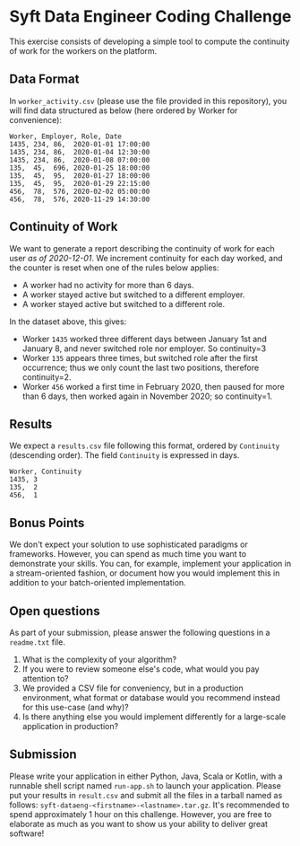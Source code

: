 # Syft Data Engineer Coding Challenge

This exercise consists of developing a simple tool to compute the continuity of work for the workers on the platform.


## Data Format

In `worker_activity.csv` (please use the file provided in this repository), you will find data structured as below (here ordered by Worker for convenience):

```
Worker, Employer, Role, Date
1435, 234, 86,  2020-01-01 17:00:00
1435, 234, 86,  2020-01-04 12:30:00
1435, 234, 86,  2020-01-08 07:00:00
135,  45,  696, 2020-01-25 18:00:00
135,  45,  95,  2020-01-27 18:00:00
135,  45,  95,  2020-01-29 22:15:00
456,  78,  576, 2020-02-02 05:00:00
456,  78,  576, 2020-11-29 14:30:00
```


## Continuity of Work

We want to generate a report describing the continuity of work for each user *as of 2020-12-01*. 
We increment continuity for each day worked, and the counter is reset when one of the rules below applies:

* A worker had no activity for more than 6 days.
* A worker stayed active but switched to a different employer.
* A worker stayed active but switched to a different role.

In the dataset above, this gives:

* Worker `1435` worked three different days between January 1st and January 8, and never switched role nor employer. So continuity=3
* Worker `135` appears three times, but switched role after the first occurrence; thus we only count the last two positions, therefore continuity=2.
* Worker `456` worked a first time in February 2020, then paused for more than 6 days, then worked again in November 2020; so continuity=1.


## Results

We expect a `results.csv` file following this format, ordered by `Continuity` (descending order).
The field `Continuity` is expressed in days.

```
Worker, Continuity
1435, 3
135,  2
456,  1
```


## Bonus Points

We don't expect your solution to use sophisticated paradigms or frameworks. However, you can spend as much time you want to demonstrate your skills. You can, for example, implement your application in a stream-oriented fashion, or document how you would implement this in addition to your batch-oriented implementation.


## Open questions

As part of your submission, please answer the following questions in a `readme.txt` file.

1. What is the complexity of your algorithm?
2. If you were to review someone else's code, what would you pay attention to?
3. We provided a CSV file for conveniency, but in a production environment, what format or database would you recommend instead for this use-case (and why)?
4. Is there anything else you would implement differently for a large-scale application in production?


## Submission

Please write your application in either Python, Java, Scala or Kotlin, with a runnable shell script named `run-app.sh` to launch your application.
Please put your results in `result.csv` and submit all the files in a tarball named as follows: `syft-dataeng-<firstname>-<lastname>.tar.gz`.
It's recommended to spend approximately 1 hour on this challenge. However, you are free to elaborate as much as you want to show us your ability to deliver great software!
